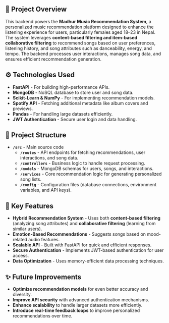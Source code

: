 ## **📌 Project Overview**  
This backend powers the **Madhur Music Recommendation System**, a personalized music recommendation platform designed to enhance the listening experience for users, particularly females aged 18–23 in Nepal. The system leverages **content-based filtering and item-based collaborative filtering** to recommend songs based on user preferences, listening history, and song attributes such as danceability, energy, and tempo. The backend processes user interactions, manages song data, and ensures efficient recommendation generation.  


## **⚙️ Technologies Used**  
- **FastAPI** - For building high-performance APIs.  
- **MongoDB** - NoSQL database to store user and song data.  
- **Scikit-Learn & NumPy** - For implementing recommendation models.  
- **Spotify API** - Fetching additional metadata like album covers and previews.  
- **Pandas** - For handling large datasets efficiently.  
- **JWT Authentication** - Secure user login and data handling.  

## **📂 Project Structure**  
- **`/src`** - Main source code  
  - **`/routes`** - API endpoints for fetching recommendations, user interactions, and song data.  
  - **`/controllers`** - Business logic to handle request processing.  
  - **`/models`** - MongoDB schemas for users, songs, and interactions.  
  - **`/services`** - Core recommendation logic for generating personalized song lists.  
  - **`/config`** - Configuration files (database connections, environment variables, and API keys).  

## **🚀 Key Features**  
- **Hybrid Recommendation System** - Uses both **content-based filtering** (analyzing song attributes) and **collaborative filtering** (learning from similar users).  
- **Emotion-Based Recommendations** - Suggests songs based on mood-related audio features.  
- **Scalable API** - Built with FastAPI for quick and efficient responses.  
- **Secure Authentication** - Implements JWT-based authentication for user access.  
- **Data Optimization** - Uses memory-efficient data processing techniques.

## **✨ Future Improvements**  
- **Optimize recommendation models** for even better accuracy and diversity.  
- **Improve API security** with advanced authentication mechanisms.  
- **Enhance scalability** to handle larger datasets more efficiently.  
- **Introduce real-time feedback loops** to improve personalized recommendations over time.  
